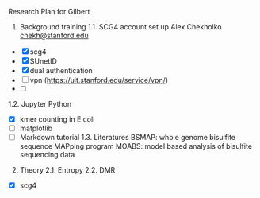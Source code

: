 Research Plan for Gilbert
1. Background training
1.1. SCG4 account set up
Alex Chekholko chekh@stanford.edu
- [x] scg4
- [x] SUnetID
- [x] dual authentication
- [ ] vpn (https://uit.stanford.edu/service/vpn/)
- [ ]
1.2. Jupyter Python
- [x] kmer counting in E.coli
- [ ] matplotlib
- [ ] Markdown tutorial
1.3. Literatures
BSMAP: whole genome bisulfite sequence MAPping program
MOABS: model based analysis of bisulfite sequencing data
2. Theory
2.1. Entropy
2.2. DMR
- [x] scg4
